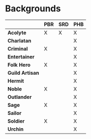 # Backgrounds

|                       |PBR|SRD|PHB|
|-----------------------|---|---|---|
| **Acolyte**           | X | X | X |
| **Charlatan**         |   |   | X |
| **Criminal**          | X |   | X |
| **Entertainer**       |   |   | X |
| **Folk Hero**         | X |   | X |
| **Guild Artisan**     |   |   | X |
| **Hermit**            |   |   | X |
| **Noble**             | X |   | X |
| **Outlander**         |   |   | X |
| **Sage**              | X |   | X |
| **Sailor**            |   |   | X |
| **Soldier**           | X |   | X |
| **Urchin**            |   |   | X |
